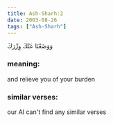 ```yaml
---
title: Ash-Sharh:2
date: 2003-08-26
tags: ["Ash-Sharh"]
---
```

وَوَضَعْنَا عَنْكَ وِزْرَكَ
### meaning: 
and relieve you of your burden
### similar verses: 

our AI can't find any similar verses




